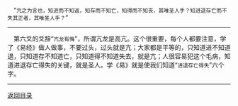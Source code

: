 &emsp;“``亢之为言也，知进而不知返，知存而不知亡，知得而不知丧，其唯圣人手？知进退存亡而不失其正者，其唯圣人手？``”
___
&emsp;第六爻的爻辞“``亢龙有悔``”，所谓亢龙是高亢。这个很重要，每个人都要注意，学了《易经》做人做事，不要过头，过头就是亢；大家都是平等的，只知道进不知道退，只知道存不知道亡，只知道得不知道失去，就是亢；人很容易犯这个毛病，知道进退存亡得失的关键，就是圣人。学《易》就是使我们知道“``进退存亡得失``”六个字。
___
[返回目录](../../master/README.md#目录)